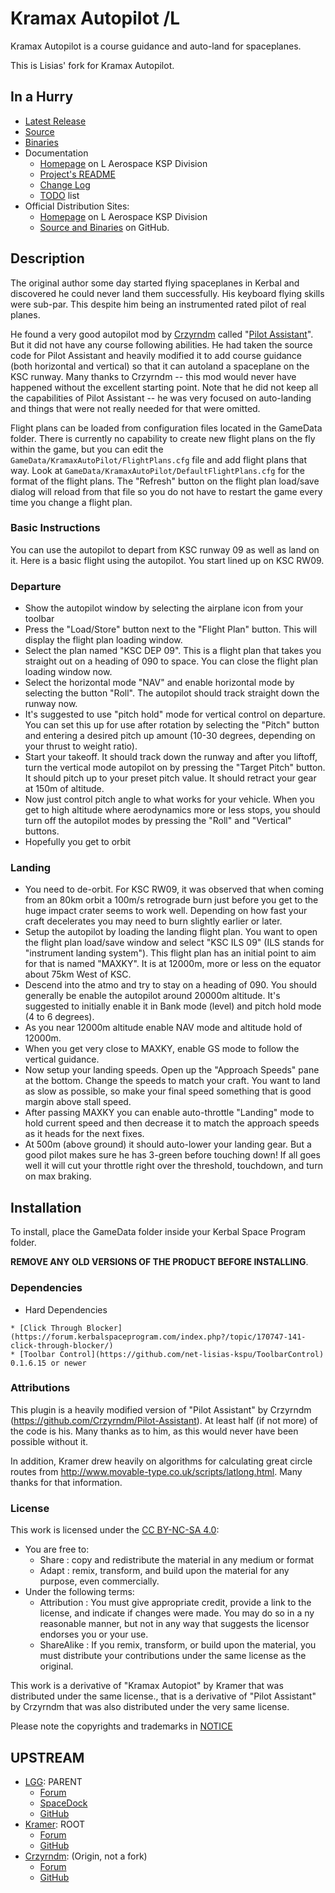 # Kramax Autopilot /L

Kramax Autopilot is a course guidance and auto-land for spaceplanes.

This is Lisias' fork for Kramax Autopilot.


## In a Hurry

* [Latest Release](https://github.com/net-lisias-ksp/KramaxAutoPilot/releases)
* [Source](https://github.com/net-lisias-ksp/KramaxAutoPilot)
* [Binaries](https://github.com/net-lisias-ksp/KramaxAutoPilot/tree/Archive)
* Documentation	
	+ [Homepage](http://ksp.lisias.net/add-ons/KramaxAutoPilot) on L Aerospace KSP Division
	+ [Project's README](https://github.com/net-lisias-ksp/KramaxAutoPilot/blob/master/README.md)
	+ [Change Log](./CHANGE_LOG.md)
	+ [TODO](./TODO.md) list
* Official Distribution Sites:
	+ [Homepage](http://ksp.lisias.net/add-ons/KramaxAutoPilot) on L Aerospace KSP Division
	+ [Source and Binaries](https://github.com/net-lisias-ksp/KramaxAutoPilot) on GitHub.


## Description

The original author some day started flying spaceplanes in Kerbal and discovered he could never land them successfully. His keyboard flying skills were sub-par. This despite him being an instrumented rated pilot of real planes.

He found a very good autopilot mod by [Crzyrndm](https://github.com/Crzyrndm) called "[Pilot Assistant](https://github.com/Crzyrndm/Pilot-Assistant)". But it did not have any course following abilities. He had taken the source code for Pilot Assistant and heavily modified it to add course guidance (both horizontal and vertical) so that it can autoland a spaceplane on the KSC runway. Many thanks to Crzyrndm -- this mod would never have happened without the excellent starting point. Note that he did not keep all the capabilities of Pilot Assistant -- he was very focused on auto-landing and things that were not really needed for that were omitted.

Flight plans can be loaded from configuration files located in the GameData folder. There is currently no capability to create new flight plans on the fly within the game, but you can edit the `GameData/KramaxAutoPilot/FlightPlans.cfg` file and add flight plans that way. Look at `GameData/KramaxAutoPilot/DefaultFlightPlans.cfg` for the format of the flight plans. The "Refresh" button on the flight plan load/save dialog will reload from that file so you do not have to restart the game every time you change a flight plan.

### Basic Instructions
You can use the autopilot to depart from KSC runway 09 as well as land on it. Here is a basic flight using the autopilot. You start lined up on KSC RW09.

### Departure
+ Show the autopilot window by selecting the airplane icon from your toolbar
+ Press the "Load/Store" button next to the "Flight Plan" button. This will display the flight plan loading window.
+ Select the plan named "KSC DEP 09". This is a flight plan that takes you straight out on a heading of 090 to space. You can close the flight plan loading window now.
+ Select the horizontal mode "NAV" and enable horizontal mode by selecting the button "Roll". The autopilot should track straight down the runway now.
+ It's suggested to use "pitch hold" mode for vertical control on departure. You can set this up for use after rotation by selecting the "Pitch" button and entering a desired pitch up amount (10-30 degrees, depending on your thrust to weight ratio).
+ Start your takeoff. It should track down the runway and after you liftoff, turn the vertical mode autopilot on by pressing the "Target Pitch" button. It should pitch up to your preset pitch value. It should retract your gear at 150m of altitude.
+ Now just control pitch angle to what works for your vehicle. When you get to high altitude where aerodynamics more or less stops, you should turn off the autopilot modes by pressing the "Roll" and "Vertical" buttons.
+ Hopefully you get to orbit

### Landing
+ You need to de-orbit. For KSC RW09, it was observed that when coming from an 80km orbit a 100m/s retrograde burn just before you get to the huge impact crater seems to work well. Depending on how fast your craft decelerates you may need to burn slightly earlier or later.
+ Setup the autopilot by loading the landing flight plan. You want to open the flight plan load/save window and select "KSC ILS 09" (ILS stands for "instrument landing system"). This flight plan has an initial point to aim for that is named "MAXKY". It is at 12000m, more or less on the equator about 75km West of KSC.
+ Descend into the atmo and try to stay on a heading of 090. You should generally be enable the autopilot around 20000m altitude. It's suggested to initially enable it in Bank mode (level) and pitch hold mode (4 to 6 degrees).
+ As you near 12000m altitude enable NAV mode and altitude hold of 12000m.
+ When you get very close to MAXKY, enable GS mode to follow the vertical guidance.
+ Now setup your landing speeds. Open up the "Approach Speeds" pane at the bottom. Change the speeds to match your craft. You want to land as slow as possible, so make your final speed something that is good margin above stall speed.
+ After passing MAXKY you can enable auto-throttle "Landing" mode to hold current speed and then decrease it to match the approach speeds as it heads for the next fixes.
+ At 500m (above ground) it should auto-lower your landing gear. But a good pilot makes sure he has 3-green before touching down! If all goes well it will cut your throttle right over the threshold, touchdown, and turn on max braking.

## Installation

To install, place the GameData folder inside your Kerbal Space Program folder.

**REMOVE ANY OLD VERSIONS OF THE PRODUCT BEFORE INSTALLING**.

### Dependencies
* Hard Dependencies
<!--	* [KSP API Extensions/L](https://github.com/net-lisias-ksp/KSPAPIExtensions) 2.0 or newer -->
	* [Click Through Blocker](https://forum.kerbalspaceprogram.com/index.php?/topic/170747-141-click-through-blocker/)
	* [Toolbar Control](https://github.com/net-lisias-kspu/ToolbarControl) 0.1.6.15 or newer


### Attributions
This plugin is a heavily modified version of "Pilot Assistant" by Crzyrndm (<https://github.com/Crzyrndm/Pilot-Assistant>). At least half (if not more) of the code is his. Many thanks as to him, as this would never have been possible without it.

In addition, Kramer drew heavily on algorithms for calculating great circle routes from <http://www.movable-type.co.uk/scripts/latlong.html>. Many thanks for that information.

### License
This work is licensed under the [CC BY-NC-SA 4.0](https://creatLICENSE):

+ You are free to:
	- Share : copy and redistribute the material in any medium or format
	- Adapt : remix, transform, and build upon the material for any purpose, even commercially.
+ Under the following terms:
	- Attribution : You must give appropriate credit, provide a link to the license, and indicate if changes were made. You may do so in a ny reasonable manner, but not in any way that suggests the licensor endorses you or your use.
	- ShareAlike : If you remix, transform, or build upon the material, you must distribute your contributions under the same license as the original.

This work is a derivative of "Kramax Autopiot" by Kramer that was distributed under the same license., that is a derivative of "Pilot Assistant" by Crzyrndm that was also distributed under the very same license. 

Please note the copyrights and trademarks in [NOTICE](./NOTICE)


## UPSTREAM

* [LGG](https://forum.kerbalspaceprogram.com/index.php?/profile/129964-linuxgurugamer/): PARENT
	+ [Forum](https://forum.kerbalspaceprogram.com/index.php?/topic/150846-141-kramax-autopilot-continued-course-guidance-and-auto-land-for-spaceplanes/)
	+ [SpaceDock](https://spacedock.info/mod/1019/Kramax%20Autopilot%20Continued)
	+ [GitHub](https://github.com/Swamp-Ig/KSPAPIExtensions)
* [Kramer](https://forum.kerbalspaceprogram.com/index.php?/profile/151907-kramer/): ROOT
	+ [Forum](https://forum.kerbalspaceprogram.com/index.php?/topic/122258-104-kramax-autopilot-course-guidance-and-auto-land-for-spaceplanes-v02/)	 
	+ [GitHub](https://github.com/toadicus/KSPAPIExtensions)
* [Crzyrndm](https://forum.kerbalspaceprogram.com/index.php?/profile/92871-crzyrndm/): (Origin, not a fork)
	+ [Forum](https://forum.kerbalspaceprogram.com/index.php?/topic/90252-13-pilot-assistant-atmospheric-piloting-aids-1132-may-28/&) 
	+ [GitHub](https://github.com/Crzyrndm/Pilot-Assistant)
